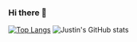 ### Hi there 👋
 
<!--
**jgoshorn/jgoshorn** is a ✨ _special_ ✨ repository because its `README.md` (this file) appears on your GitHub profile. 

Here are some ideas to get you started:

- 🔭 I’m currently working on ...
- 🌱 I’m currently learning ...
- 👯 I’m looking to collaborate on ...
- 🤔 I’m looking for help with ...
- 💬 Ask me about ...
- 📫 How to reach me: ...
- 😄 Pronouns: ...
- ⚡ Fun fact: ...
-->

[![Top Langs](https://github-readme-stats.vercel.app/api/top-langs/?username=jgoshorn&langs_count=10&theme=blueberryk&layout=compact)](https://github.com/jgoshorn/github-readme-stats)
![Justin's GitHub stats](https://github-readme-stats.vercel.app/api?username=jgoshorn&theme=blueberryk&show_icons=true&count_private=true&show_icons=true&include_all_commits=true)

